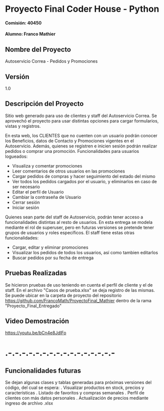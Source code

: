 # Proyecto Final Coder House - Python
#### Comisión: 40450
#### Alumno: Franco Mathier


## Nombre del Proyecto
Autoservicio Correa - Pedidos y Promociones


## Versión
1.0


## Descripción del Proyecto
Sitio web generado para uso de clientes y staff del Autoservicio Correa. Se aprovechó el proyecto para usar distintas opciones para cargar formularios, vistas y registros.

En esta web, los CLIENTES que no cuenten con un usuario podrán conocer los Beneficios, datos de Contacto y Promociones vigentes en el Autoservicio. Además, quienes se registren e inicien sesión podrán realizar pedidos o comprar una promoción.
Funcionalidades para usuarios logueados:
- Visualiza y comentar promociones
- Leer comentarios de otros usuarios en las promociones
- Cargar pedidos de compras y hacer seguimiento del estado del mismo
- Ver todos los pedidos cargados por el usuario, y eliminarlos en caso de ser necesario
- Editar el perfil de Usuario
- Cambiar la contraseña de Usuario
- Cerrar sesión
- Iniciar sesión

Quienes sean parte del staff de Autoservicio, podrán tener acceso a funcionalidades distintas al resto de usuarios. En esta entrega se modela mediante el rol de superuser, pero en futuras versiones se pretende tener grupos de usuarios y roles específicos. El staff tiene estas otras funcionalidades:
- Cargar, editar y eliminar promociones
- Visualizar los pedidos de todos los usuarios, así como tambien editarlos
- Buscar pedidos por su fecha de entrega


## Pruebas Realizadas
Se hicieron pruebas de uso teniendo en cuenta el perfil de cliente y el de staff. En el archivo "Casos de prueba.xlsx" se deja registro de las mismas. Se puede ubicar en la carpeta de proyecto del repositorio https://github.com/FrancoMath/ProyectoFinal_Mathier dentro de la rama "Proyecto_Final_Entregado"


## Video Demostración
https://youtu.be/bCn4e8JdlFo


# .-.-.-.-.-.-.-.-.-.-.-.-.-.-.-.- #
## Funcionalidades futuras
Se dejan algunas clases y tablas generadas para próximas versiones del código, del cual se espera:
. Visualizar productos en stock, precios y características
. Listado de favoritos y compras semanales
. Perfil de clientes con más datos personales
. Actualización de precios mediante ingreso de archivo .xlsx





